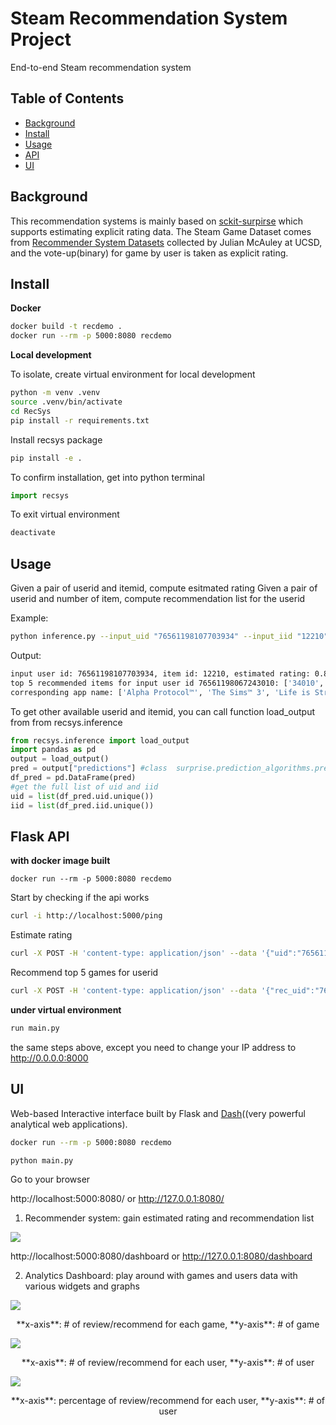 # Steam Recommendation System Project

End-to-end Steam recommendation system


## Table of Contents

- [Background](#background)
- [Install](#install)
- [Usage](#usage)
- [API](#api)
- [UI](#ui) 


## Background

This recommendation systems is mainly based on [sckit-surpirse](surprise.readthedoc.io) which supports estimating explicit rating data. 
The Steam Game Dataset comes from [Recommender System Datasets](cseweb.ucsd.edu/~jmcauley/datasets/html#steam_data) collected by Julian McAuley at UCSD, and the vote-up(binary) for game by user is taken as explicit rating.

## Install

**Docker**

```bash
docker build -t recdemo .
docker run --rm -p 5000:8080 recdemo
```


**Local development**

To isolate, create virtual environment for local development

```bash
python -m venv .venv
source .venv/bin/activate
cd RecSys
pip install -r requirements.txt
```

Install recsys package
```bash
pip install -e .
```

To confirm installation, get into python terminal
```python
import recsys
```

To exit virtual environment
```bash
deactivate
```

## Usage

Given a pair of userid and itemid, compute esitmated rating 
Given a pair of userid and number of item, compute recommendation list for the userid

Example:
```bash
python inference.py --input_uid "76561198107703934" --input_iid "12210" --input_rec_uid "76561198067243010" --input_n 5
```
Output:
```bash
input user id: 76561198107703934, item id: 12210, estimated rating: 0.8571428571428572
top 5 recommended items for input user id 76561198067243010: ['34010', '204300', '319630', '17390', '47890']
corresponding app name: ['Alpha Protocol™', 'The Sims™ 3', 'Life is Strange - Episode 1', 'Awesomenauts - the 2D moba', 'SPORE™']
```

To get other available userid and itemid, you can call function load_output from from recsys.inference
```python
from recsys.inference import load_output
import pandas as pd
output = load_output()
pred = output["predictions"] #class  surprise.prediction_algorithms.preidction.Prediction
df_pred = pd.DataFrame(pred)
#get the full list of uid and iid
uid = list(df_pred.uid.unique()) 
iid = list(df_pred.iid.unique())
```

## Flask API


**with docker image built**
```
docker run --rm -p 5000:8080 recdemo
```


Start by checking if the api works
```bash
curl -i http://localhost:5000/ping
```

Estimate rating
```bash
curl -X POST -H 'content-type: application/json' --data '{"uid":"76561198107703934","iid":"12210"}' http://localhost:5000/predict
```

Recommend top 5 games for userid
```bash
curl -X POST -H 'content-type: application/json' --data '{"rec_uid":"76561198107703934"}' http://localhost:5000/rec
```

**under virtual environment**
```bash
run main.py
```
the same steps above, except you need to change your IP address to http://0.0.0.0:8000

## UI

Web-based Interactive interface built by Flask and [Dash](https://dash.plot.ly/)((very powerful analytical web applications).

```bash
docker run --rm -p 5000:8080 recdemo
```
```bash
python main.py
```


Go to your browser

http://localhost:5000:8080/ or http://127.0.0.1:8080/

1. Recommender system: gain estimated rating and recommendation list

<image src="https://github.com/jwxu19/steam_game_recommendation_systems/blob/refactor_steam/image/1.png"></image>

http://localhost:5000:8080/dashboard or http://127.0.0.1:8080/dashboard

2. Analytics Dashboard: play around with games and users data with various widgets and graphs


<image src="https://github.com/jwxu19/steam_game_recommendation_systems/blob/refactor_steam/image/2.png"></image>
<p style="text-align: center;">**x-axis**: # of review/recommend for each game, **y-axis**: # of game</p>

<image src="https://github.com/jwxu19/steam_game_recommendation_systems/blob/refactor_steam/image/3.png"></image>
<p style="text-align: center;">**x-axis**: # of review/recommend for each user, **y-axis**: # of user</p>

<image src="https://github.com/jwxu19/steam_game_recommendation_systems/blob/refactor_steam/image/4.png"></image> 
<p style="text-align: center;">**x-axis**: percentage of review/recommend for each user, **y-axis**: # of user</p>



